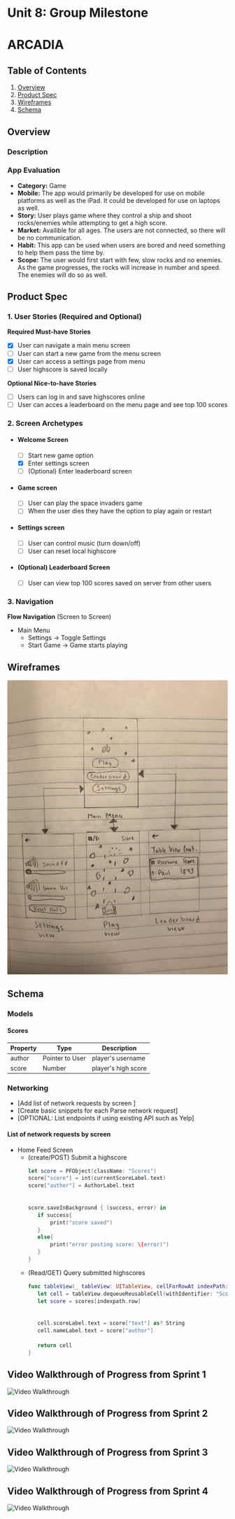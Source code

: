 Unit 8: Group Milestone
===

# ARCADIA

## Table of Contents
1. [Overview](#Overview)
1. [Product Spec](#Product-Spec)
1. [Wireframes](#Wireframes)
2. [Schema](#Schema)

## Overview
### Description


### App Evaluation

- **Category:** Game
- **Mobile:** The app would primarily be developed for use on mobile platforms as well as the iPad. It could be developed for use on laptops as well.
- **Story:** User plays game where they control a ship and shoot rocks/enemies while attempting to get a high score.
- **Market:** Availible for all ages. The users are not connected, so there will be no communication. 
- **Habit:** This app can be used when users are bored and need something to help them pass the time by.
- **Scope:** The user would first start with few, slow rocks and no enemies. As the game progresses, the rocks will increase in number and speed. The enemies will do so as well.

## Product Spec

### 1. User Stories (Required and Optional)

**Required Must-have Stories**

- [x] User can navigate a main menu screen
- [ ] User can start a new game from the menu screen
- [x] User can access a settings page from menu
- [ ] User highscore is saved locally

**Optional Nice-to-have Stories**

- [ ] Users can log in and save highscores online
- [ ] User can acces a leaderboard on the menu page and see top 100 scores

### 2. Screen Archetypes

* #### Welcome Screen
   - [ ] Start new game option
   - [x] Enter settings screen
   - [ ] (Optional) Enter leaderboard screen
* #### Game screen
   - [ ] User can play the space invaders game
   - [ ] When the user dies they have the option to play again or restart
* #### Settings screen
   - [ ] User can control music (turn down/off)
   - [ ] User can reset local highscore
* #### (Optional) Leaderboard Screen
   - [ ] User can view top 100 scores saved on server from other users

### 3. Navigation


**Flow Navigation** (Screen to Screen)

* Main Menu
   * Settings -> Toggle Settings
   * Start Game -> Game starts playing

## Wireframes
![Alt text](wireframe.jpg?raw=true "project_wireframe")

## Schema 
### Models

#### Scores

   | Property      | Type     | Description |
   | ------------- | -------- | ------------|
   | author        | Pointer to User| player's username |
   | score         | Number     | player's high score |
### Networking
- [Add list of network requests by screen ]
- [Create basic snippets for each Parse network request]
- [OPTIONAL: List endpoints if using existing API such as Yelp]
#### List of network requests by screen
   - Home Feed Screen
      - (create/POST) Submit a highscore
         ```swift
        let score = PFObject(className: "Scores")
        score["score"] = int(currentScoreLabel.text)
        score["author"] = AuthorLabel.text


        score.saveInBackground { (success, error) in
            if success{
                print("score saved")
            }
            else{
                print("error posting score: \(error)")
            }
        }
         ```
      - (Read/GET) Query submitted highscores
         ```swift
        func tableView(_ tableView: UITableView, cellForRowAt indexPath: IndexPath) -> UITableViewCell             {
            let cell = tableView.dequeueReusableCell(withIdentifier: "ScoreCell") as! ScoreCell
            let score = scores[indexpath.row]
            

            cell.scoreLabel.text = score["text"] as? String        
            cell.nameLabel.text = score["author"]
            
            return cell
        }
         ```

## Video Walkthrough of Progress from Sprint 1
<img src='https://i.imgur.com/miDceT8.gif' title='Video Walkthrough' width='' alt='Video Walkthrough' />

## Video Walkthrough of Progress from Sprint 2
<img src='http://g.recordit.co/bn7nvIYNQL.gif' title='Video Walkthrough 2' width='' alt='Video Walkthrough' />

## Video Walkthrough of Progress from Sprint 3
<img src='http://g.recordit.co/z8mB0MTOBy.gif' title='Video Walkthrough 2' width='' alt='Video Walkthrough' />

## Video Walkthrough of Progress from Sprint 4
<img src='https://media.giphy.com/media/h5o3kvsnkmaDQ3NTge/giphy.gif' title='Video Walkthrough 2' width='' alt='Video Walkthrough' />

